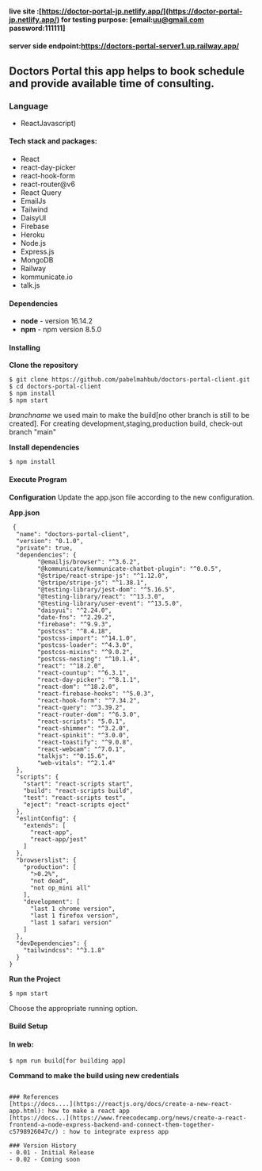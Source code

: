 #### live site :[https://doctor-portal-jp.netlify.app/](https://doctor-portal-jp.netlify.app/) for testing purpose: [email:uu@gmail.com password:111111]
#### server side endpoint:https://doctors-portal-server1.up.railway.app/
## Doctors Portal this app helps to book schedule and provide available time of consulting.

### Language
- ReactJavascript)

#### Tech stack and packages:
- React
- react-day-picker
- react-hook-form
- react-router@v6
- React Query
- EmailJs
- Tailwind
- DaisyUI
- Firebase
- Heroku
- Node.js
- Express.js
- MongoDB
- Railway
- kommunicate.io
- talk.js


#### Dependencies
- **node** - version 16.14.2
- **npm** - npm version 8.5.0


#### Installing
**Clone the repository**
```
$ git clone https://github.com/pabelmahbub/doctors-portal-client.git
$ cd doctors-portal-client
$ npm install
$ npm start
```
*branchname* we used main to make the build[no other branch is still to be created].
For creating development,staging,production build, check-out branch "main"

**Install dependencies**
```
$ npm install
```
#### Execute Program

**Configuration**
Update the app.json file according to the new configuration.

**App.json**
```
 {
  "name": "doctors-portal-client",
  "version": "0.1.0",
  "private": true,
  "dependencies": {
        "@emailjs/browser": "^3.6.2",
        "@kommunicate/kommunicate-chatbot-plugin": "^0.0.5",
        "@stripe/react-stripe-js": "^1.12.0",
        "@stripe/stripe-js": "^1.38.1",
        "@testing-library/jest-dom": "^5.16.5",
        "@testing-library/react": "^13.3.0",
        "@testing-library/user-event": "^13.5.0",
        "daisyui": "^2.24.0",
        "date-fns": "^2.29.2",
        "firebase": "^9.9.3",
        "postcss": "^8.4.18",
        "postcss-import": "^14.1.0",
        "postcss-loader": "^4.3.0",
        "postcss-mixins": "^9.0.2",
        "postcss-nesting": "^10.1.4",
        "react": "^18.2.0",
        "react-countup": "^6.3.1",
        "react-day-picker": "^8.1.1",
        "react-dom": "^18.2.0",
        "react-firebase-hooks": "^5.0.3",
        "react-hook-form": "^7.34.2",
        "react-query": "^3.39.2",
        "react-router-dom": "^6.3.0",
        "react-scripts": "5.0.1",
        "react-shimmer": "^3.2.0",
        "react-spinkit": "^3.0.0",
        "react-toastify": "^9.0.8",
        "react-webcam": "^7.0.1",
        "talkjs": "^0.15.6",
        "web-vitals": "^2.1.4"
  },
  "scripts": {
    "start": "react-scripts start",
    "build": "react-scripts build",
    "test": "react-scripts test",
    "eject": "react-scripts eject"
  },
  "eslintConfig": {
    "extends": [
      "react-app",
      "react-app/jest"
    ]
  },
  "browserslist": {
    "production": [
      ">0.2%",
      "not dead",
      "not op_mini all"
    ],
    "development": [
      "last 1 chrome version",
      "last 1 firefox version",
      "last 1 safari version"
    ]
  },
  "devDependencies": {
    "tailwindcss": "^3.1.8"
  }
}

 ```
 **Run the Project**
```
$ npm start
```
Choose the appropriate running option.

#### Build Setup
#### In web:
```
$ npm run build[for building app]
```
**Command to make the build using new credentials**
```

### References
[https://docs....](https://reactjs.org/docs/create-a-new-react-app.html): how to make a react app
[https://docs...](https://www.freecodecamp.org/news/create-a-react-frontend-a-node-express-backend-and-connect-them-together-c5798926047c/) : how to integrate express app

### Version History
- 0.01 - Initial Release
- 0.02 - Coming soon
```





